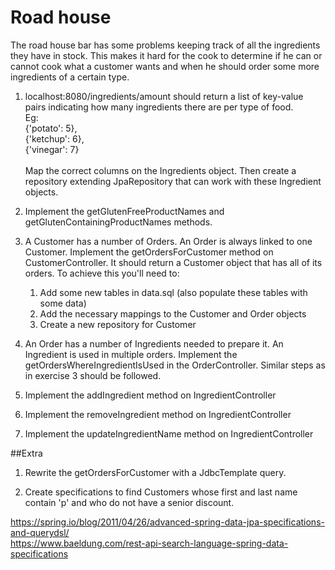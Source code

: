 # Road house

The road house bar has some problems keeping track of all the ingredients they have in stock.
This makes it hard for the cook to determine if he can or cannot cook what a customer wants and when he should order some more ingredients of a certain type.

1. localhost:8080/ingredients/amount should return a list of key-value pairs indicating how many ingredients there are per type of food.
<br/>Eg:<br/>
{'potato': 5},<br/>
{'ketchup': 6},<br/>
{'vinegar': 7}<br/><br/>
Map the correct columns on the Ingredients object. Then create a repository extending JpaRepository that can work with these Ingredient objects.
 
2. Implement the getGlutenFreeProductNames and getGlutenContainingProductNames methods.

3. A Customer has a number of Orders. An Order is always linked to one Customer. 
Implement the getOrdersForCustomer method on CustomerController. It should return a Customer object that has all of its orders.
To achieve this you'll need to:
    1. Add some new tables in data.sql (also populate these tables with some data)
    2. Add the necessary mappings to the Customer and Order objects
    3. Create a new repository for Customer

4. An Order has a number of Ingredients needed to prepare it. An Ingredient is used in multiple orders.
Implement the getOrdersWhereIngredientIsUsed in the OrderController. 
Similar steps as in exercise 3 should be followed.

5. Implement the addIngredient method on IngredientController

6. Implement the removeIngredient method on IngredientController

7. Implement the updateIngredientName method on IngredientController

##Extra

1. Rewrite the getOrdersForCustomer with a JdbcTemplate query.

2. Create specifications to find Customers whose first and last name contain 'p' and who do not have a senior discount. 

https://spring.io/blog/2011/04/26/advanced-spring-data-jpa-specifications-and-querydsl/ <br/>
https://www.baeldung.com/rest-api-search-language-spring-data-specifications